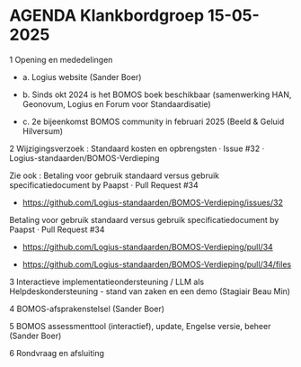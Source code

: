 
# AGENDA Klankbordgroep 15-05-2025

1	Opening en mededelingen

- a.	Logius website (Sander Boer)

- b.	Sinds okt 2024 is het BOMOS boek beschikbaar (samenwerking HAN, Geonovum, Logius en Forum voor Standaardisatie)

- c.	2e bijeenkomst BOMOS community in februari 2025 (Beeld & Geluid Hilversum) 


2 Wijzigingsverzoek : Standaard kosten en opbrengsten · Issue #32 · Logius-standaarden/BOMOS-Verdieping

Zie ook : Betaling voor gebruik standaard versus gebruik specificatiedocument by Paapst · Pull Request #34
- https://github.com/Logius-standaarden/BOMOS-Verdieping/issues/32

Betaling voor gebruik standaard versus gebruik specificatiedocument by Paapst · Pull Request #34 
- https://github.com/Logius-standaarden/BOMOS-Verdieping/pull/34

- https://github.com/Logius-standaarden/BOMOS-Verdieping/pull/34/files


3	Interactieve implementatieondersteuning / LLM als Helpdeskondersteuning - stand van zaken en een demo (Stagiair Beau Min)

4	BOMOS-afsprakenstelsel (Sander Boer)

5	BOMOS assessmenttool (interactief), update, Engelse versie, beheer (Sander Boer)

6	Rondvraag en afsluiting
